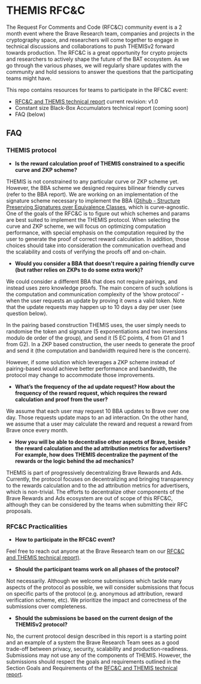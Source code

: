 # THEMIS RFC&C

The Request For Comments and Code (RFC&C) community event is a 2 month event
where the Brave Research team, companies and projects in the cryptography space,
and researchers will come together to engage in technical discussions and
collaborations to push THEMISv2 forward towards production. The RFC&C is a great
opportunity for crypto projects and researchers to actively shape the future of
the BAT ecosystem. As we go through the various phases, we will regularly share
updates with the community and hold sessions to answer the questions that the
participating teams might have.

This repo contains resources for teams to participate in the RFC&C event:

- [RFC&C and THEMIS technical report](./rfcc-themis-tech-report-v1.0.pdf) current
  revision: v1.0
- Constant size Black-Box Accumulators technical report (coming soon)
- FAQ (below)

## FAQ

### THEMIS protocol

- **Is the reward calculation proof of THEMIS constrained to a specific curve and ZKP scheme?**

THEMIS is not constrained to any particular curve or ZKP scheme yet. However, the BBA scheme we designed requires bilinear friendly curves (refer to the BBA report). We are working on an implementation of the  signature scheme necessary to implement the BBA ([Gtihub - Structure Preserving Signatures over Equivalence Classes](https://github.com/brave-experiments/sps-eq/), which is curve-agnostic. One of the goals of the RFC&C is to figure out which schemes and params are best suited to implement the THEMIS protocol. When selecting the curve and ZKP scheme, we will focus on optimizing computation performance, with special emphasis on the computation required by the user to generate the proof of correct reward calculation. In addition, those choices should take into consideration the communication overhead and the scalability and costs of verifying the proofs off and on-chain.

- **Would you consider a BBA that doesn't require a pairing friendly curve (but rather relies on ZKPs to do some extra work)?**

We could consider a different BBA that does not require pairings, and instead uses zero knowledge proofs. The main concern of such solutions is the computation and communication complexity of the ’show protocol’ - when the user requests an update by proving it owns a valid token. Note that the update requests may happen up to 10 days a day per user (see question below).
 
In the pairing based construction THEMIS uses, the user simply needs to randomise the token and signature (5 exponentiations and two inversions modulo de order of the group), and send it (5 EC points, 4 from G1 and 1 from G2). In a ZKP based construction, the user needs to generate the proof and send it (the computation and bandwidth required here is the concern). 
 
However, if some solution which leverages a ZKP scheme instead of pairing-based would achieve better performance and bandwidth, the protocol may change to accommodate those improvements. 

- **What’s the frequency of the ad update request? How about the frequency of the reward request, which requires the reward calculation and proof from the user?**

We assume that each user may request 10 BBA updates to Brave over one day. Those requests update maps to an ad interaction. On the other hand, we assume that a user may calculate the reward and request a reward from Brave once every month.


- **How you will be able to decentralise other aspects of Brave, beside the reward calculation and the ad attribution metrics for advertisers? For example, how does THEMIS decentralize the payment of the rewards or the logic behind the ad mechanics?**

THEMIS is part of progressively decentralizing Brave Rewards and Ads. Currently, the protocol focuses on decentralizing and bringing transparency to the rewards calculation and to the ad attribution metrics for advertisers, which is non-trivial. The efforts to decentralize other components of the Brave Rewards and Ads ecosystem are out of scope of this RFC&C, although they can be considered by the teams when submitting their RFC proposals.

### RFC&C Practicalities

- **How to participate in the RFC&C event?**

Feel free to reach out anyone at the Brave Research team on our  [RFC&C and
THEMIS technical report)](./rfcc-themis-tech-report-v0.1.pdf).

- **Should the participant teams work on all phases of the protocol?**

Not necessarily. Although we welcome submissions which tackle many aspects of
the protocol as possible, we will consider submissions that focus on specific
parts of the protocol (e.g. anonymous ad attribution, reward verification
scheme, etc). We prioritize the impact and correctness of the submissions over
completeness.

- **Should the submissions be based on the current design of the THEMISv2 protocol?**

No, the current protocol design described in this report is a starting point
and an example of a system the Brave Research Team sees as a good trade-off
between privacy, security, scalability and production-readiness. Submissions
may not use any of the components of THEMIS. However, the submissions should
respect the goals and requirements outlined in the Section Goals and Requirements
of the [RFC&C and THEMIS technical report](./rfcc-themis-tech-report-v0.1.pdf).
